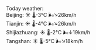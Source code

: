 Today weather:  
Beijing: ☀️ 🌡️-3°C 🌬️↘26km/h  
Tianjin: ☀️ 🌡️-4°C 🌬️↘26km/h  
Shijiazhuang: ☀️ 🌡️-2°C 🌬️↓19km/h  
Tangshan: ☀️ 🌡️-5°C 🌬️↘18km/h  
